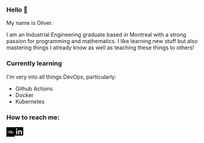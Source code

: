 ### Hello 👋
My name is Oliver.

I am an Industrial Engineering graduate based in Montreal with a strong passion for programming and mathematics. I like learning new stuff but also mastering things I already know as well as teaching these things to others!

### Currently learning

I'm very into all things DevOps, particularly:

- Github Actions
- Docker
- Kubernetes

### How to reach me:

[<img align="left" alt="snOm3ad" width="22px" src="https://raw.githubusercontent.com/snOm3ad/snOm3ad/main/logo-ci.jpg"/>][website]
[<img align="left" alt="snOm3ad" width="22px" src="https://raw.githubusercontent.com/snOm3ad/snom3ad.github.io/master/linkedin.svg"/>][linkedin]

[website]: https://afermentingprogrammer.dev
[linkedin]: https://linkedin.com/in/oliver-t
